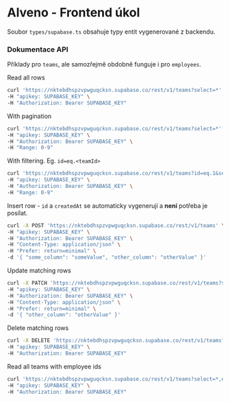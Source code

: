 # Alveno - Frontend úkol

Soubor `types/supabase.ts` obsahuje typy entit vygenerované z backendu.

### Dokumentace API

Příklady pro `teams`, ale samozřejmě obdobně funguje i pro `employees`.

Read all rows

```Bash
curl 'https://nktebdhspzvpwguqcksn.supabase.co/rest/v1/teams?select=*' \
-H "apikey: SUPABASE_KEY" \
-H "Authorization: Bearer SUPABASE_KEY"
```

With pagination

```Bash
curl 'https://nktebdhspzvpwguqcksn.supabase.co/rest/v1/teams?select=*' \
-H "apikey: SUPABASE_KEY" \
-H "Authorization: Bearer SUPABASE_KEY" \
-H "Range: 0-9"
```

With filtering. Eg. `id=eq.<teamId>`

```Bash
curl 'https://nktebdhspzvpwguqcksn.supabase.co/rest/v1/teams?id=eq.1&select=*' \
-H "apikey: SUPABASE_KEY" \
-H "Authorization: Bearer SUPABASE_KEY" \
-H "Range: 0-9"
```

Insert row - `id` a `createdAt` se automaticky vygenerují a **není** potřeba je posílat.

```Bash
curl -X POST 'https://nktebdhspzvpwguqcksn.supabase.co/rest/v1/teams' \
-H "apikey: SUPABASE_KEY" \
-H "Authorization: Bearer SUPABASE_KEY" \
-H "Content-Type: application/json" \
-H "Prefer: return=minimal" \
-d '{ "some_column": "someValue", "other_column": "otherValue" }'
```

Update matching rows

```Bash
curl -X PATCH 'https://nktebdhspzvpwguqcksn.supabase.co/rest/v1/teams?some_column=eq.someValue' \
-H "apikey: SUPABASE_KEY" \
-H "Authorization: Bearer SUPABASE_KEY" \
-H "Content-Type: application/json" \
-H "Prefer: return=minimal" \
-d '{ "other_column": "otherValue" }'
```

Delete matching rows

```Bash
curl -X DELETE 'https://nktebdhspzvpwguqcksn.supabase.co/rest/v1/teams?some_column=eq.someValue' \
-H "apikey: SUPABASE_KEY" \
-H "Authorization: Bearer SUPABASE_KEY"
```

Read all teams with employee ids

```Bash
curl 'https://nktebdhspzvpwguqcksn.supabase.co/rest/v1/teams?select=*,emnployees(id)' \
-H "apikey: SUPABASE_KEY" \
-H "Authorization: Bearer SUPABASE_KEY"
```
